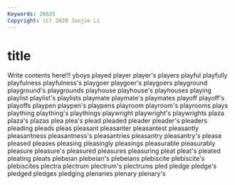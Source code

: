```yaml
---
Keywords: 26635
Copyright: (C) 2020 Junjie Li
---
```


# title

Write contents here!!!
yboys 
played 
player 
player's 
players 
playful 
playfully
playfulness 
playfulness's 
playgoer 
playgoer's 
playgoers 
playground 
playground's 
playgrounds 
playhouse 
playhouse's
playhouses 
playing 
playlist 
playlist's 
playlists 
playmate 
playmate's 
playmates 
playoff 
playoff's
playoffs 
playpen 
playpen's 
playpens 
playroom 
playroom's 
playrooms 
plays 
plaything 
plaything's
playthings 
playwright 
playwright's 
playwrights 
plaza 
plaza's 
plazas 
plea 
plea's 
plead
pleaded 
pleader 
pleader's 
pleaders 
pleading 
pleads 
pleas 
pleasant 
pleasanter 
pleasantest
pleasantly 
pleasantness 
pleasantness's 
pleasantries 
pleasantry 
pleasantry's 
please 
pleased 
pleases 
pleasing
pleasingly 
pleasings 
pleasurable 
pleasurably 
pleasure 
pleasure's 
pleasured 
pleasures 
pleasuring 
pleat
pleat's 
pleated 
pleating 
pleats 
plebeian 
plebeian's 
plebeians 
plebiscite 
plebiscite's 
plebiscites
plectra 
plectrum 
plectrum's 
plectrums 
pled 
pledge 
pledge's 
pledged 
pledges 
pledging
plenaries 
plenary 
plenary's 
